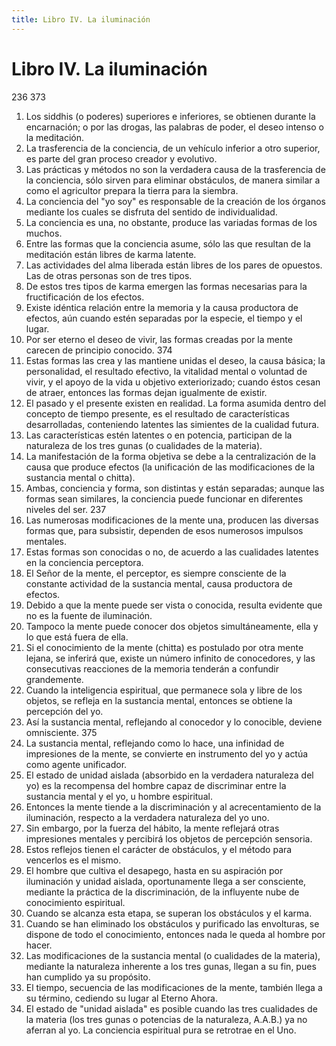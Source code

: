 ```yaml
---
title: Libro IV. La iluminación
---
```


# Libro IV. La iluminación

<p>
<Pin lang="es">236</Pin> <Pin lang="en">373</Pin>
</p>

1. Los siddhis (o poderes) superiores e inferiores, se obtienen durante la encarnación; o por las drogas, las palabras de poder, el deseo intenso o la meditación. <af book="4" af="1"/>
2. La trasferencia de la conciencia, de un vehículo inferior a otro superior, es parte del gran proceso creador y evolutivo. <af book="4" af="2"/>
3. Las prácticas y métodos no son la verdadera causa de la trasferencia de la conciencia, sólo sirven para eliminar obstáculos, de manera similar a como el agricultor prepara la tierra para la siembra. <af book="4" af="3"/>
4. La conciencia del "yo soy" es responsable de la creación de los órganos mediante los cuales se disfruta del sentido de individualidad. <af book="4" af="4"/>
5. La conciencia es una, no obstante, produce las variadas formas de los muchos. <af book="4" af="5"/>
6. Entre las formas que la conciencia asume, sólo las que resultan de la meditación están libres de karma latente. <af book="4" af="6"/>
7. Las actividades del alma liberada están libres de los pares de opuestos. Las de otras personas son de tres tipos. <af book="4" af="7"/>
8. De estos tres tipos de karma emergen las formas necesarias para la fructificación de los efectos. <af book="4" af="8"/>
9. Existe idéntica relación entre la memoria y la causa productora de efectos, aún cuando estén separadas por la especie, el tiempo y el lugar. <af book="4" af="9"/>
10. Por ser eterno el deseo de vivir, las formas creadas por la mente carecen de principio conocido. <Pin lang="en">374</Pin> <af book="4" af="10"/>
11. Estas formas las crea y las mantiene unidas el deseo, la causa básica; la personalidad, el resultado efectivo, la vitalidad mental o voluntad de vivir, y el apoyo de la vida u objetivo exteriorizado; cuando éstos cesan de atraer, entonces las formas dejan igualmente de existir. <af book="4" af="11"/>
12. El pasado y el presente existen en realidad. La forma asumida dentro del concepto de tiempo presente, es el resultado de características desarrolladas, conteniendo latentes las simientes de la cualidad futura. <af book="4" af="12"/>
13. Las características estén latentes o en potencia, participan de la naturaleza de los tres gunas (o cualidades de la materia). <af book="4" af="13"/>
14. La manifestación de la forma objetiva se debe a la centralización de la causa que produce efectos (la unificación de las modificaciones de la sustancia mental o chitta). <af book="4" af="14"/>
15. Ambas, conciencia y forma, son distintas y están separadas; aunque las formas sean similares, la conciencia puede funcionar en diferentes niveles del ser. <Pin lang="es">237</Pin> <af book="4" af="15"/>
16. Las numerosas modificaciones de la mente una, producen las diversas formas que, para subsistir, dependen de esos numerosos impulsos mentales. <af book="4" af="16"/>
17. Estas formas son conocidas o no, de acuerdo a las cualidades latentes en la conciencia perceptora. <af book="4" af="17"/>
18. El Señor de la mente, el perceptor, es siempre consciente de la constante actividad de la sustancia mental, causa productora de efectos. <af book="4" af="18"/>
19. Debido a que la mente puede ser vista o conocida, resulta evidente que no es la fuente de iluminación. <af book="4" af="19"/>
20. Tampoco la mente puede conocer dos objetos simultáneamente, ella y lo que está fuera de ella. <af book="4" af="20"/>
21. Si el conocimiento de la mente (chitta) es postulado por otra mente lejana, se inferirá que, existe un número infinito de conocedores, y las consecutivas reacciones de la memoria tenderán a confundir grandemente. <af book="4" af="21"/>
22. Cuando la inteligencia espiritual, que permanece sola y libre de los objetos, se refleja en la sustancia mental, entonces se obtiene la percepción del yo. <af book="4" af="22"/>
23. Así la sustancia mental, reflejando al conocedor y lo conocible, deviene omnisciente. <Pin lang="en">375</Pin> <af book="4" af="23"/>
24. La sustancia mental, reflejando como lo hace, una infinidad de impresiones de la mente, se convierte en instrumento del yo y actúa como agente unificador. <af book="4" af="24"/>
25. El estado de unidad aislada (absorbido en la verdadera naturaleza del yo) es la recompensa del hombre capaz de discriminar entre la sustancia mental y el yo, u hombre espiritual. <af book="4" af="25"/>
26. Entonces la mente tiende a la discriminación y al acrecentamiento de la iluminación, respecto a la verdadera naturaleza del yo uno. <af book="4" af="26"/>
27. Sin embargo, por la fuerza del hábito, la mente reflejará otras impresiones mentales y percibirá los objetos de percepción sensoria. <af book="4" af="27"/>
28. Estos reflejos tienen el carácter de obstáculos, y el método para vencerlos es el mismo. <af book="4" af="28"/>
29. El hombre que cultiva el desapego, hasta en su aspiración por iluminación y unidad aislada, oportunamente llega a ser consciente, mediante la práctica de la discriminación, de la influyente nube de conocimiento espiritual. <af book="4" af="29"/>
30. Cuando se alcanza esta etapa, se superan los obstáculos y el karma. <af book="4" af="30"/>
31. Cuando se han eliminado los obstáculos y purificado las envolturas, se dispone de todo el conocimiento, entonces nada le queda al hombre por hacer. <af book="4" af="31"/>
32. Las modificaciones de la sustancia mental (o cualidades de la materia), mediante la naturaleza inherente a los tres gunas, llegan a su fin, pues han cumplido ya su propósito. <af book="4" af="32"/>
33. El tiempo, secuencia de las modificaciones de la mente, también llega a su término, cediendo su lugar al Eterno Ahora. <af book="4" af="33"/>
34. El estado de "unidad aislada" es posible cuando las tres cualidades de la materia (los tres gunas o potencias de la naturaleza, A.A.B.) ya no aferran al yo. La conciencia espiritual pura se retrotrae en el Uno. <af book="4" af="34"/>
